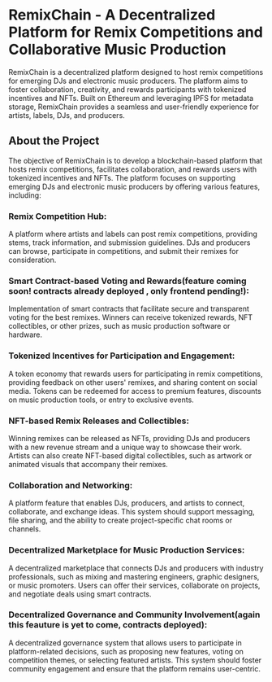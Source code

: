 <!--
TOKEN                  = > 0x32dAC59D250f097B1654617Aa9bf0F8a7bd28935
NFT                    = > 0xB9Be123113d8449D30703Dd1C09b6734aB1BF280
VOTING                 = > 0xCC7945492A22DC3050837a0E8497D7b48b4fbD63
RemixCompetition       = > 0x32ef5b0D184F6086d9a88a92b4244d64c91Fe49B
MARKETPLACE            = > 0x09CC6327074BaddC76aE6239033b57DEd67e31E0
GOVERNANCE             = > 0x2365F50067E612dCb1dc2BFb9b9172DacfA7999D 
-->

# RemixChain - A Decentralized Platform for Remix Competitions and Collaborative Music Production
RemixChain is a decentralized platform designed to host remix competitions for emerging DJs and electronic music producers. The platform aims to foster collaboration, creativity, and rewards participants with tokenized incentives and NFTs. Built on Ethereum and leveraging IPFS for metadata storage, RemixChain provides a seamless and user-friendly experience for artists, labels, DJs, and producers.

## About the Project
The objective of RemixChain is to develop a blockchain-based platform that hosts remix competitions, facilitates collaboration, and rewards users with tokenized incentives and NFTs. The platform focuses on supporting emerging DJs and electronic music producers by offering various features, including:

### Remix Competition Hub:
A platform where artists and labels can post remix competitions, providing stems, track information, and submission guidelines. DJs and producers can browse, participate in competitions, and submit their remixes for consideration.

### Smart Contract-based Voting and Rewards(feature coming soon! contracts already deployed , only frontend pending!): 
Implementation of smart contracts that facilitate secure and transparent voting for the best remixes. Winners can receive tokenized rewards, NFT collectibles, or other prizes, such as music production software or hardware.

### Tokenized Incentives for Participation and Engagement: 
A token economy that rewards users for participating in remix competitions, providing feedback on other users' remixes, and sharing content on social media. Tokens can be redeemed for access to premium features, discounts on music production tools, or entry to exclusive events.

### NFT-based Remix Releases and Collectibles:
Winning remixes can be released as NFTs, providing DJs and producers with a new revenue stream and a unique way to showcase their work. Artists can also create NFT-based digital collectibles, such as artwork or animated visuals that accompany their remixes.

### Collaboration and Networking:
A platform feature that enables DJs, producers, and artists to connect, collaborate, and exchange ideas. This system should support messaging, file sharing, and the ability to create project-specific chat rooms or channels.

### Decentralized Marketplace for Music Production Services:
A decentralized marketplace that connects DJs and producers with industry professionals, such as mixing and mastering engineers, graphic designers, or music promoters. Users can offer their services, collaborate on projects, and negotiate deals using smart contracts.

### Decentralized Governance and Community Involvement(again this feauture is yet to come, contracts deployed):
A decentralized governance system that allows users to participate in platform-related decisions, such as proposing new features, voting on competition themes, or selecting featured artists. This system should foster community engagement and ensure that the platform remains user-centric.
